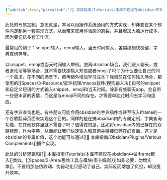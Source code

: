 ```yaml
---
{"publish":true,"permalink":"/🧰 本库指南/Tutorials/本库不建议在obsidian中搞专属定制.md","title":"本库不建议在obsidian中搞专属定制","created":"2022-09-07","modified":"2023-03-14","published":"2025-07-07T16:50:55.593+08:00","cssclasses":""}
---
```


此处的专属定制，意思就是，本可以用操作系统通用的方式实现，却非要在某个软件内定制另一套实现方式，从而带来使用体验感的割裂，并且增加大脑运行成本，因为要记忆多套工作流。

最常见的例子：snippet输入，emoji输入，当天时间输入，各类编辑快捷键，字典查询等等。

以snippet、emoji或当天时间输入举例。脱离obsidian场合，我们跟人聊天，或者逛论坛等等场合，就不需要快捷输入短语或者emoji了吗？为什么要让自己的同一个需求，在不同的场景下，都再额外增加学习成本？我目前在任何输入场合，都使用的[[Spaces/3-Resource/软件梳理/macos软件/搜狗输入法]]自带的snippet和自定义短语的方式输入snippet、emoji和当天时间。除非有些聊天app，会自带一些更丰富的表情，而这是与emoji不同的存在，才需要单独花时间去学习和适应。

还有字典查询也是。有些朋友可能会用obsidian的字典插件或甚至嵌入iframe的一个谷歌翻译页面来实现这个目的。同样的是在搞obsidian内的专属定制，字典查询功能，在其他软件里就不需要了吗？值得做的是，比如将obsidian内的已存在的双链标题，作为字典，从而能让我们快速输入和查询并链接已存在的页面，这才是obsidian的专属价值，这个功能可以通过[[🧰 本库指南/Obsidian/Plugins/Various Complements]]插件实现。

此处的分析逻辑和[[🧰 本库指南/Tutorials/本库不建议在obsidian中做Iframe嵌入]]类似。[[Spaces/2-Area/思维工具与模块/奥卡姆剃刀\|如非必要，勿增实体]]，不要用那些伪联动、伪自动化只感动了自己，实际反而增加了负担，却没提升效率。